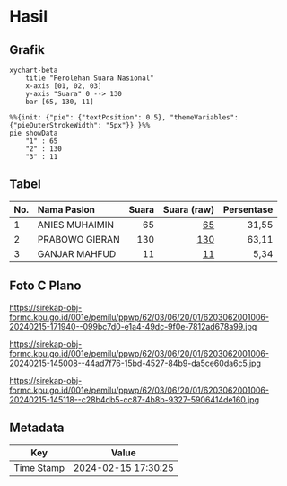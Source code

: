 # Hasil

## Grafik

```mermaid
xychart-beta
    title "Perolehan Suara Nasional"
    x-axis [01, 02, 03]
    y-axis "Suara" 0 --> 130
    bar [65, 130, 11]
```

```mermaid
%%{init: {"pie": {"textPosition": 0.5}, "themeVariables": {"pieOuterStrokeWidth": "5px"}} }%%
pie showData
    "1" : 65
    "2" : 130
    "3" : 11
```

## Tabel

| No. | Nama Paslon    | Suara | Suara (raw) | Persentase |
|:--- |:-------------- | -----:| -----------:| ----------:|
| 1   | ANIES MUHAIMIN | 65    | [65][p-1]   | 31,55      |
| 2   | PRABOWO GIBRAN | 130   | [130][p-2]  | 63,11      |
| 3   | GANJAR MAHFUD  | 11    | [11][p-3]   | 5,34       |


[p-1]: https://github.com/gigit-pemilu/pemilu-2024/blob/main/pilpres/hitung-suara/sub/62-kalimantan-tengah/sub/03-kapuas/sub/06-pulau-petak/sub/2001-saka-lagon/sub/006-tps/sub/paslon-1.txt
[p-2]: https://github.com/gigit-pemilu/pemilu-2024/blob/main/pilpres/hitung-suara/sub/62-kalimantan-tengah/sub/03-kapuas/sub/06-pulau-petak/sub/2001-saka-lagon/sub/006-tps/sub/paslon-2.txt
[p-3]: https://github.com/gigit-pemilu/pemilu-2024/blob/main/pilpres/hitung-suara/sub/62-kalimantan-tengah/sub/03-kapuas/sub/06-pulau-petak/sub/2001-saka-lagon/sub/006-tps/sub/paslon-3.txt

## Foto C Plano

https://sirekap-obj-formc.kpu.go.id/001e/pemilu/ppwp/62/03/06/20/01/6203062001006-20240215-171940--099bc7d0-e1a4-49dc-9f0e-7812ad678a99.jpg

https://sirekap-obj-formc.kpu.go.id/001e/pemilu/ppwp/62/03/06/20/01/6203062001006-20240215-145008--44ad7f76-15bd-4527-84b9-da5ce60da6c5.jpg

https://sirekap-obj-formc.kpu.go.id/001e/pemilu/ppwp/62/03/06/20/01/6203062001006-20240215-145118--c28b4db5-cc87-4b8b-9327-5906414de160.jpg


## Metadata

| Key        | Value               |
| ---------- | ------------------- |
| Time Stamp | 2024-02-15 17:30:25 |



